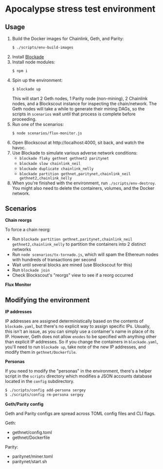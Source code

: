 

# Apocalypse stress test environment

## Usage

1. Build the Docker images for Chainlink, Geth, and Parity:
    ```sh
    $ ./scripts/env-build-images
    ```
2. Install [Blockade](https://github.com/worstcase/blockade)
3. Install node modules:
    ```sh
    $ npm i
    ```
4. Spin up the environment:
    ```sh
    $ blockade up
    ```
    This will start 2 Geth nodes, 1 Parity node (non-mining), 2 Chainlink nodes, and a Blockscout instance for inspecting the chain/network.  The Geth nodes will take a while to generate their mining DAGs, so the scripts in `scenarios` wait until that process is complete before proceeding.
5. Run one of the scenarios:
    ```sh
    $ node scenarios/flux-monitor.js
    ```
6. Open Blockscout at http://localhost:4000, sit back, and watch the havoc.
7. Use Blockade to simulate various adverse network conditions:
    - `blockade flaky gethnet gethnet2 paritynet`
    - `blockade slow chainlink_neil`
    - `blockade duplicate chainlink_nelly`
    - `blockade partition gethnet,paritynet,chainlink_neil gethnet2,chainlink_nelly`
8. When you're finished with the environment, run `./scripts/env-destroy`.  You might also need to delete the containers, volumes, and the Docker network.

## Scenarios

**Chain reorgs**

To force a chain reorg:
- Run `blockade partition gethnet,paritynet,chainlink_neil gethnet2,chainlink_nelly` to partition the containers into 2 distinct networks
- Run `node scenarios/tx-tornado.js`, which will spam the Ethereum nodes with hundreds of transactions per second
- Wait until several blocks are mined (use Blockscout for this)
- Run `blockade join`
- Check Blockscout's "reorgs" view to see if a reorg occurred

**Flux Monitor**





## Modifying the environment

**IP addresses**

IP addresses are assigned deterministically based on the contents of `blockade.yaml`, but there's no explicit way to assign specific IPs.  Usually, this isn't an issue, as you can simply use a container's name in place of its IP.  However, Geth does not allow `enodes` to be specified with anything other than explicit IP addresses.  So if you change the containers in `blockade.yaml`, you'll need to run `blockade up`, take note of the new IP addresses, and modify them in `gethnet/Dockerfile`.

**Personas**

If you need to modify the "personas" in the environment, there's a helper script in the `scripts` directory which modifies a JSON accounts database located in the `config` subdirectory.

```sh
$ ./scripts/config add-persona sergey
$ ./scripts/config rm-persona sergey
```

**Geth/Parity config**

Geth and Parity configs are spread across TOML config files and CLI flags.

Geth:
- gethnet/config.toml
- gethnet/Dockerfile

Parity:
- paritynet/miner.toml
- paritynet/start.sh

